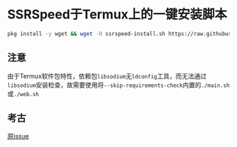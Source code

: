 # SSRSpeed于Termux上的一键安装脚本
```bash
pkg install -y wget && wget -O ssrspeed-install.sh https://raw.githubusercontent.com/w311ang/SSRSpeed-script/master/install.sh && bash ssrspeed-install.sh
```
## 注意
由于Termux软件包特性，依赖包`libsodium`无`ldconfig`工具，而无法通过`libsodium`安装检查，故需要使用将`--skip-requirements-check`内置的`./main.sh`或`./web.sh`
## 考古
[原issue](https://github.com/NyanChanMeow/SSRSpeed/issues/108)
